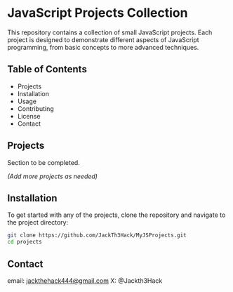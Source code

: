 # JavaScript Projects Collection

This repository contains a collection of small JavaScript projects. Each project is designed to demonstrate different aspects of JavaScript programming, from basic concepts to more advanced techniques.

## Table of Contents

- Projects
- Installation
- Usage
- Contributing
- License
- Contact

## Projects

Section to be completed.

*(Add more projects as needed)*

## Installation

To get started with any of the projects, clone the repository and navigate to the project directory:

```bash
git clone https://github.com/JackTh3Hack/MyJSProjects.git
cd projects
```

## Contact

email: jackthehack444@gmail.com
X: @Jackth3Hack